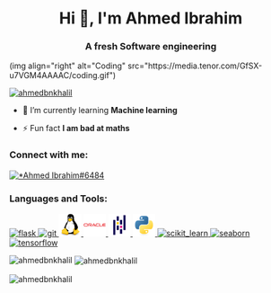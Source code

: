 <h1 align="center">Hi 👋, I'm Ahmed Ibrahim</h1>
<h3 align="center">A fresh Software engineering</h3>
(img align="right" alt="Coding" src="https://media.tenor.com/GfSX-u7VGM4AAAAC/coding.gif")

<p align="left"> <a href="https://github.com/ryo-ma/github-profile-trophy"><img src="https://github-profile-trophy.vercel.app/?username=ahmedbnkhalil" alt="ahmedbnkhalil" /></a> </p>

- 🌱 I’m currently learning **Machine learning**

- ⚡ Fun fact **I am bad at maths**

<h3 align="left">Connect with me:</h3>
<p align="left">
<a href="https://discord.gg/*Ahmed Ibrahim#6484" target="blank"><img align="center" src="https://raw.githubusercontent.com/rahuldkjain/github-profile-readme-generator/master/src/images/icons/Social/discord.svg" alt="*Ahmed Ibrahim#6484" height="30" width="40" /></a>
</p>

<h3 align="left">Languages and Tools:</h3>
<p align="left"> <a href="https://flask.palletsprojects.com/" target="_blank" rel="noreferrer"> <img src="https://www.vectorlogo.zone/logos/pocoo_flask/pocoo_flask-icon.svg" alt="flask" width="40" height="40"/> </a> <a href="https://git-scm.com/" target="_blank" rel="noreferrer"> <img src="https://www.vectorlogo.zone/logos/git-scm/git-scm-icon.svg" alt="git" width="40" height="40"/> </a> <a href="https://www.linux.org/" target="_blank" rel="noreferrer"> <img src="https://raw.githubusercontent.com/devicons/devicon/master/icons/linux/linux-original.svg" alt="linux" width="40" height="40"/> </a> <a href="https://www.oracle.com/" target="_blank" rel="noreferrer"> <img src="https://raw.githubusercontent.com/devicons/devicon/master/icons/oracle/oracle-original.svg" alt="oracle" width="40" height="40"/> </a> <a href="https://pandas.pydata.org/" target="_blank" rel="noreferrer"> <img src="https://raw.githubusercontent.com/devicons/devicon/2ae2a900d2f041da66e950e4d48052658d850630/icons/pandas/pandas-original.svg" alt="pandas" width="40" height="40"/> </a> <a href="https://www.python.org" target="_blank" rel="noreferrer"> <img src="https://raw.githubusercontent.com/devicons/devicon/master/icons/python/python-original.svg" alt="python" width="40" height="40"/> </a> <a href="https://scikit-learn.org/" target="_blank" rel="noreferrer"> <img src="https://upload.wikimedia.org/wikipedia/commons/0/05/Scikit_learn_logo_small.svg" alt="scikit_learn" width="40" height="40"/> </a> <a href="https://seaborn.pydata.org/" target="_blank" rel="noreferrer"> <img src="https://seaborn.pydata.org/_images/logo-mark-lightbg.svg" alt="seaborn" width="40" height="40"/> </a> <a href="https://www.tensorflow.org" target="_blank" rel="noreferrer"> <img src="https://www.vectorlogo.zone/logos/tensorflow/tensorflow-icon.svg" alt="tensorflow" width="40" height="40"/> </a> </p>

<p><img align="left" src="https://github-readme-stats.vercel.app/api/top-langs?username=ahmedbnkhalil&show_icons=true&locale=en&layout=compact" alt="ahmedbnkhalil" /></p>

<p>&nbsp;<img align="center" src="https://github-readme-stats.vercel.app/api?username=ahmedbnkhalil&show_icons=true&theme=tokyonight&locale=en" alt="ahmedbnkhalil" /></p>

<p><img align="center" src="https://github-readme-streak-stats.herokuapp.com/?user=ahmedbnkhalil&" alt="ahmedbnkhalil" /></p>
